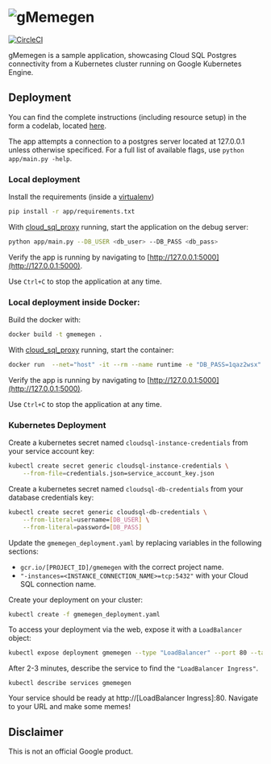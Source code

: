 # ![gMemegen](https://github.com/GoogleCloudPlatform/gmemegen/raw/master/app/static/images/gmemegen.png)
[![CircleCI](https://circleci.com/gh/GoogleCloudPlatform/gmemegen.svg?style=svg)](https://circleci.com/gh/GoogleCloudPlatform/gmemegen)

gMemegen is a sample application, showcasing Cloud SQL Postgres connectivity from a Kubernetes
cluster running on Google Kubernetes Engine. 


## Deployment
You can find the complete instructions (including resource setup) in the form a codelab, located 
[here](https://codelabs.developers.google.com/codelabs/cloud-postgresql-gke-memegen). 

The app attempts a connection to a postgres server located at 127.0.0.1 unless otherwise specificed.
For a full list of available flags, use `python app/main.py -help`.

### Local deployment

Install the requirements (inside a [virtualenv](https://virtualenv.pypa.io/en/stable/userguide/))
```bash
pip install -r app/requirements.txt
```

With [cloud_sql_proxy](https://cloud.google.com/sql/docs/mysql/sql-proxy) running, start the 
application on the debug server: 
```bash
python app/main.py --DB_USER <db_user> --DB_PASS <db_pass>
```

Verify the app is running by navigating to [http://127.0.0.1:5000](http://127.0.0.1:5000).

Use `Ctrl+C` to stop the application at any time.

### Local deployment inside Docker:

Build the docker with:
```bash
docker build -t gmemegen .
```

With [cloud_sql_proxy](https://cloud.google.com/sql/docs/mysql/sql-proxy) running, start the 
container:
```bash
docker run  --net="host" -it --rm --name runtime -e "DB_PASS=1qaz2wsx" gmemegen
```

Verify the app is running by navigating to [http://127.0.0.1:5000](http://127.0.0.1:5000).

Use `Ctrl+C` to stop the application at any time.

### Kubernetes Deployment

Create a kubernetes secret named `cloudsql-instance-credentials` from your service account key:
```bash
kubectl create secret generic cloudsql-instance-credentials \
    --from-file=credentials.json=service_account_key.json
```

Create a kubernetes secret named `cloudsql-db-credentials` from your database credentials key:
```bash
kubectl create secret generic cloudsql-db-credentials \
    --from-literal=username=[DB_USER] \
    --from-literal=password=[DB_PASS]
```

Update the `gmemegen_deployment.yaml` by replacing variables in the following sections:
* `gcr.io/[PROJECT_ID]/gmemegen` with the correct project name.
* `"-instances=<INSTANCE_CONNECTION_NAME>=tcp:5432"` with your Cloud SQL connection name.

Create your deployment on your cluster:
```bash
kubectl create -f gmemegen_deployment.yaml
``` 

To access your deployment via the web, expose it with a `LoadBalancer` object:
```bash
kubectl expose deployment gmemegen --type "LoadBalancer" --port 80 --target-port 8080
```

After 2-3 minutes, describe the service to find the `"LoadBalancer Ingress"`.
```$xslt
kubectl describe services gmemegen
```

Your service should be ready at http://[LoadBalancer Ingress]:80. Navigate to your URL and make some
 memes!

## Disclaimer

This is not an official Google product.
